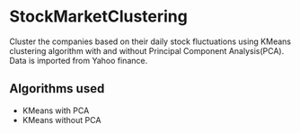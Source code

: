 # StockMarketClustering
Cluster the companies based on their daily stock fluctuations using KMeans clustering algorithm with and without Principal Component Analysis(PCA). Data is imported from Yahoo finance. 

## Algorithms used
- KMeans with PCA
- KMeans without PCA
